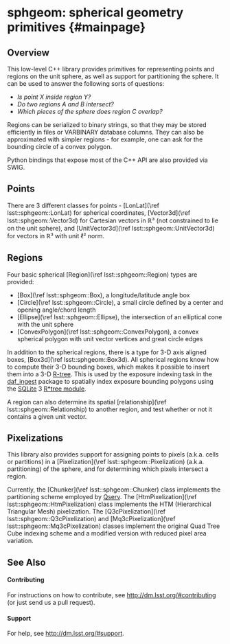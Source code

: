 sphgeom: spherical geometry primitives {#mainpage}
======================================

Overview
--------

This low-level C++ library provides primitives for representing points and
regions on the unit sphere, as well as support for partitioning the sphere.
It can be used to answer the following sorts of questions:

  - *Is point X inside region Y?*
  - *Do two regions A and B intersect?*
  - *Which pieces of the sphere does region C overlap?*

Regions can be serialized to binary strings, so that they may be stored
efficiently in files or VARBINARY database columns. They can also be
approximated with simpler regions - for example, one can ask for the
bounding circle of a convex polygon.

Python bindings that expose most of the C++ API are also provided via SWIG.

Points
------

There are 3 different classes for points -
[LonLat](\ref lsst::sphgeom::LonLat) for spherical coordinates,
[Vector3d](\ref lsst::sphgeom::Vector3d) for Cartesian vectors in ℝ³
(not constrained to lie on the unit sphere), and
[UnitVector3d](\ref lsst::sphgeom::UnitVector3d) for vectors in ℝ³ with
unit ℓ² norm.

Regions
-------

Four basic spherical [Region](\ref lsst::sphgeom::Region) types are
provided:

  - [Box](\ref lsst::sphgeom::Box), a longitude/latitude angle box
  - [Circle](\ref lsst::sphgeom::Circle), a small circle defined
    by a center and opening angle/chord length
  - [Ellipse](\ref lsst::sphgeom::Ellipse), the intersection of an
    elliptical cone with the unit sphere
  - [ConvexPolygon](\ref lsst::sphgeom::ConvexPolygon), a convex
    spherical polygon with unit vector vertices and great circle edges

In addition to the spherical regions, there is a type for 3-D axis aligned
boxes, [Box3d](\ref lsst::sphgeom::Box3d). All spherical regions know how
to compute their 3-D bounding boxes, which makes it possible to insert them
into a 3-D [R-tree](https://en.wikipedia.org/wiki/R-tree). This is used by the
exposure indexing task in the [daf_ingest](https://github.com/lsst/daf_ingest)
package to spatially index exposure bounding polygons using the
[SQLite](https://sqlite.org) 3
[R*tree module](https://www.sqlite.org/rtree.html).

A region can also determine its spatial
[relationship](\ref lsst::sphgeom::Relationship) to another region, and
test whether or not it contains a given unit vector.

Pixelizations
-------------

This library also provides support for assigning points to pixels (a.k.a.
cells or partitions) in a [Pixelization](\ref lsst::sphgeom::Pixelization)
(a.k.a. partitioning) of the sphere, and for determining which pixels
intersect a region.

Currently, the [Chunker](\ref lsst::sphgeom::Chunker) class implements
the partitioning scheme employed by [Qserv](https://github.com/lsst/qserv).
The [HtmPixelization](\ref lsst::sphgeom::HtmPixelization) class implements
the HTM (Hierarchical Triangular Mesh) pixelization. The
[Q3cPixelization](\ref lsst::sphgeom::Q3cPixelization) and
[Mq3cPixelization](\ref lsst::sphgeom::Mq3cPixelization) classes implement
the original Quad Tree Cube indexing scheme and a modified version with
reduced pixel area variation.

See Also
--------

#### Contributing

For instructions on how to contribute, see http://dm.lsst.org/#contributing
(or just send us a pull request).

#### Support

For help, see http://dm.lsst.org/#support.
